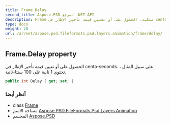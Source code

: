 ```yaml
---
title: Frame.Delay
second_title: Aspose.PSD لمرجع .NET API
description: Frame ملكية. الحصول على أو تعيين قيمة تأخير الإطار في centaseconds. على سبيل المثال  تحتوي 1 ثانية على 100 سنتاثانية.
type: docs
weight: 20
url: /ar/net/aspose.psd.fileformats.psd.layers.animation/frame/delay/
---
```

## Frame.Delay property

الحصول على أو تعيين قيمة تأخير الإطار في centa-seconds. على سبيل المثال ، تحتوي 1 ثانية على 100 سنتا-ثانية.

```csharp
public int Delay { get; set; }
```

### أنظر أيضا

* class [Frame](../)
* مساحة الاسم [Aspose.PSD.FileFormats.Psd.Layers.Animation](../../frame/)
* المجسم [Aspose.PSD](../../../)


